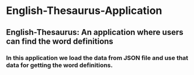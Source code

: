 # English-Thesaurus-Application
## English-Thesaurus: An application where users can find the word definitions
### In this application we load the data from JSON file and use that data for getting the word definitions. 
